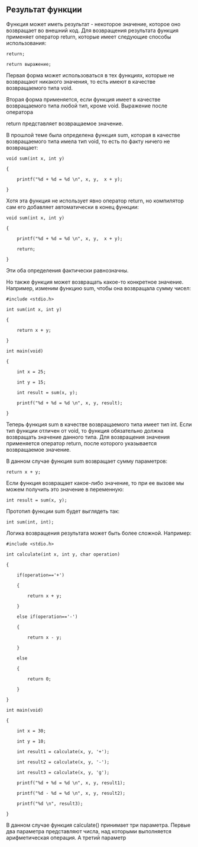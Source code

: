 ## Результат функции

Функция может иметь результат - некоторое значение, которое оно возвращает во внешний код. Для возвращения результата функция применяет оператор return, которые имеет следующие способы использования:

```
return;

return выражение;
```

Первая форма может использоваться в тех функциях, которые не возвращают никакого значения, то есть имеют в качестве возвращаемого типа void.

Вторая форма применяется, если функция имеет в качестве возвращаемого типа любой тип, кроме void. Выражение после оператора 

return представляет возвращаемое значение.

В прошлой теме была определена функция sum, которая в качестве возвращаемого типа имела тип void, то есть по факту ничего не возвращает:

```
void sum(int x, int y)

{

	printf("%d + %d = %d \n", x, y,  x + y);

}
```

Хотя эта функция не использует явно оператор return, но компилятор сам его добавляет автоматически в конец функции:

```
void sum(int x, int y)

{

	printf("%d + %d = %d \n", x, y,  x + y);

	return;

}
```

Эти оба определения фактически равнозначны.

Но также функция может возвращать какое-то конкретное значение. Например, изменим функцию sum, чтобы она возвращала  сумму чисел:

```
#include <stdio.h>

int sum(int x, int y)

{

	return x + y;

}

int main(void)

{

	int x = 25;

	int y = 15;

	int result = sum(x, y);

	printf("%d + %d = %d \n", x, y, result);

}
```

Теперь функция sum в качестве возвращаемого типа имеет тип int. Если тип функции отличен от void, то функция обязательно должна возвращать значение данного типа. Для возвращения значения применяется оператор return, после которого указывается возвращаемое значение.

В данном случае функция sum возвращает сумму параметров:

```
return x + y;
```

Если функция возвращает какое-либо значение, то при ее вызове мы можем получить это значение в переменную:

```
int result = sum(x, y);
```

Прототип функции sum будет выглядеть так:

```
int sum(int, int);
```

Логика возвращения результата может быть более сложной. Например:

```
#include <stdio.h>

int calculate(int x, int y, char operation)

{

	if(operation=='+')

	{

		return x + y;

	}

	else if(operation=='-')

	{

		return x - y;

	}

	else

	{

		return 0;

	}

}

int main(void)

{

	int x = 30;

	int y = 10;

	int result1 = calculate(x, y, '+');

	int result2 = calculate(x, y, '-');

	int result3 = calculate(x, y, 'g');

	printf("%d + %d = %d \n", x, y, result1);

	printf("%d - %d = %d \n", x, y, result2);

	printf("%d \n", result3);

}
```

В данном случае функция calculate() принимает три параметра. Первые два параметра представляют числа, над которыми выполняется арифметическая операция. А третий параметр 

